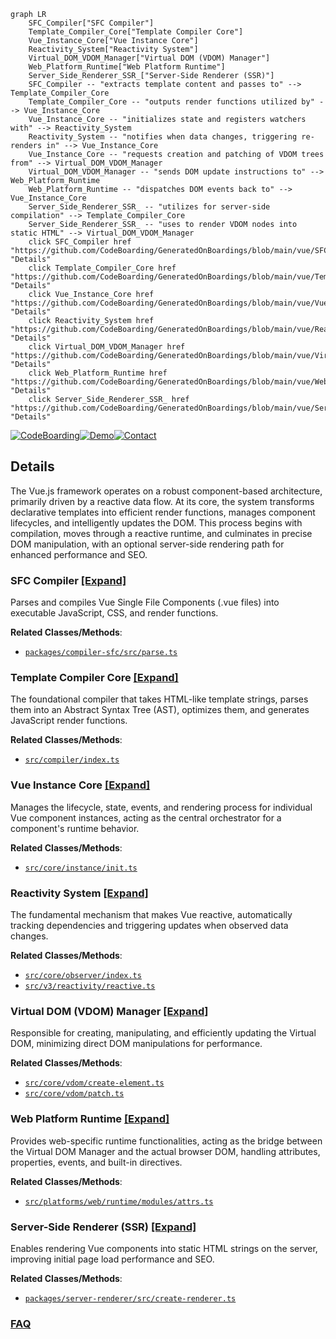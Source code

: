 ```mermaid
graph LR
    SFC_Compiler["SFC Compiler"]
    Template_Compiler_Core["Template Compiler Core"]
    Vue_Instance_Core["Vue Instance Core"]
    Reactivity_System["Reactivity System"]
    Virtual_DOM_VDOM_Manager["Virtual DOM (VDOM) Manager"]
    Web_Platform_Runtime["Web Platform Runtime"]
    Server_Side_Renderer_SSR_["Server-Side Renderer (SSR)"]
    SFC_Compiler -- "extracts template content and passes to" --> Template_Compiler_Core
    Template_Compiler_Core -- "outputs render functions utilized by" --> Vue_Instance_Core
    Vue_Instance_Core -- "initializes state and registers watchers with" --> Reactivity_System
    Reactivity_System -- "notifies when data changes, triggering re-renders in" --> Vue_Instance_Core
    Vue_Instance_Core -- "requests creation and patching of VDOM trees from" --> Virtual_DOM_VDOM_Manager
    Virtual_DOM_VDOM_Manager -- "sends DOM update instructions to" --> Web_Platform_Runtime
    Web_Platform_Runtime -- "dispatches DOM events back to" --> Vue_Instance_Core
    Server_Side_Renderer_SSR_ -- "utilizes for server-side compilation" --> Template_Compiler_Core
    Server_Side_Renderer_SSR_ -- "uses to render VDOM nodes into static HTML" --> Virtual_DOM_VDOM_Manager
    click SFC_Compiler href "https://github.com/CodeBoarding/GeneratedOnBoardings/blob/main/vue/SFC_Compiler.md" "Details"
    click Template_Compiler_Core href "https://github.com/CodeBoarding/GeneratedOnBoardings/blob/main/vue/Template_Compiler_Core.md" "Details"
    click Vue_Instance_Core href "https://github.com/CodeBoarding/GeneratedOnBoardings/blob/main/vue/Vue_Instance_Core.md" "Details"
    click Reactivity_System href "https://github.com/CodeBoarding/GeneratedOnBoardings/blob/main/vue/Reactivity_System.md" "Details"
    click Virtual_DOM_VDOM_Manager href "https://github.com/CodeBoarding/GeneratedOnBoardings/blob/main/vue/Virtual_DOM_VDOM_Manager.md" "Details"
    click Web_Platform_Runtime href "https://github.com/CodeBoarding/GeneratedOnBoardings/blob/main/vue/Web_Platform_Runtime.md" "Details"
    click Server_Side_Renderer_SSR_ href "https://github.com/CodeBoarding/GeneratedOnBoardings/blob/main/vue/Server_Side_Renderer_SSR_.md" "Details"
```

[![CodeBoarding](https://img.shields.io/badge/Generated%20by-CodeBoarding-9cf?style=flat-square)](https://github.com/CodeBoarding/GeneratedOnBoardings)[![Demo](https://img.shields.io/badge/Try%20our-Demo-blue?style=flat-square)](https://www.codeboarding.org/demo)[![Contact](https://img.shields.io/badge/Contact%20us%20-%20contact@codeboarding.org-lightgrey?style=flat-square)](mailto:contact@codeboarding.org)

## Details

The Vue.js framework operates on a robust component-based architecture, primarily driven by a reactive data flow. At its core, the system transforms declarative templates into efficient render functions, manages component lifecycles, and intelligently updates the DOM. This process begins with compilation, moves through a reactive runtime, and culminates in precise DOM manipulation, with an optional server-side rendering path for enhanced performance and SEO.

### SFC Compiler [[Expand]](./SFC_Compiler.md)
Parses and compiles Vue Single File Components (.vue files) into executable JavaScript, CSS, and render functions.


**Related Classes/Methods**:

- <a href="https://github.com/vuejs/vue/blob/main/packages/compiler-sfc/src/parse.ts" target="_blank" rel="noopener noreferrer">`packages/compiler-sfc/src/parse.ts`</a>


### Template Compiler Core [[Expand]](./Template_Compiler_Core.md)
The foundational compiler that takes HTML-like template strings, parses them into an Abstract Syntax Tree (AST), optimizes them, and generates JavaScript render functions.


**Related Classes/Methods**:

- <a href="https://github.com/vuejs/vue/blob/main/src/compiler/index.ts" target="_blank" rel="noopener noreferrer">`src/compiler/index.ts`</a>


### Vue Instance Core [[Expand]](./Vue_Instance_Core.md)
Manages the lifecycle, state, events, and rendering process for individual Vue component instances, acting as the central orchestrator for a component's runtime behavior.


**Related Classes/Methods**:

- <a href="https://github.com/vuejs/vue/blob/main/src/core/instance/init.ts" target="_blank" rel="noopener noreferrer">`src/core/instance/init.ts`</a>


### Reactivity System [[Expand]](./Reactivity_System.md)
The fundamental mechanism that makes Vue reactive, automatically tracking dependencies and triggering updates when observed data changes.


**Related Classes/Methods**:

- <a href="https://github.com/vuejs/vue/blob/main/src/core/observer/index.ts" target="_blank" rel="noopener noreferrer">`src/core/observer/index.ts`</a>
- <a href="https://github.com/vuejs/vue/blob/main/src/v3/reactivity/reactive.ts" target="_blank" rel="noopener noreferrer">`src/v3/reactivity/reactive.ts`</a>


### Virtual DOM (VDOM) Manager [[Expand]](./Virtual_DOM_VDOM_Manager.md)
Responsible for creating, manipulating, and efficiently updating the Virtual DOM, minimizing direct DOM manipulations for performance.


**Related Classes/Methods**:

- <a href="https://github.com/vuejs/vue/blob/main/src/core/vdom/create-element.ts" target="_blank" rel="noopener noreferrer">`src/core/vdom/create-element.ts`</a>
- <a href="https://github.com/vuejs/vue/blob/main/src/core/vdom/patch.ts" target="_blank" rel="noopener noreferrer">`src/core/vdom/patch.ts`</a>


### Web Platform Runtime [[Expand]](./Web_Platform_Runtime.md)
Provides web-specific runtime functionalities, acting as the bridge between the Virtual DOM Manager and the actual browser DOM, handling attributes, properties, events, and built-in directives.


**Related Classes/Methods**:

- <a href="https://github.com/vuejs/vue/blob/main/src/platforms/web/runtime/modules/attrs.ts" target="_blank" rel="noopener noreferrer">`src/platforms/web/runtime/modules/attrs.ts`</a>


### Server-Side Renderer (SSR) [[Expand]](./Server_Side_Renderer_SSR_.md)
Enables rendering Vue components into static HTML strings on the server, improving initial page load performance and SEO.


**Related Classes/Methods**:

- <a href="https://github.com/vuejs/vue/blob/main/packages/server-renderer/src/create-renderer.ts" target="_blank" rel="noopener noreferrer">`packages/server-renderer/src/create-renderer.ts`</a>




### [FAQ](https://github.com/CodeBoarding/GeneratedOnBoardings/tree/main?tab=readme-ov-file#faq)